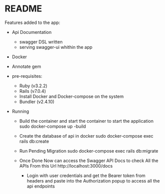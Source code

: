 # README

Features added to the app:

* Api Documentation
  - swagger DSL written
  - serving swagger-ui whithin the app
* Docker
* Annotate gem


* pre-requisites:
  - Ruby (v3.2.2)
  - Rails (v7.0.4)
  - Install Docker and Docker-compose on the system
  - Bundler (v2.4.10)

* Running
  - Build the container and start the container to start the application
      sudo docker-compose up -build

  - Create the database of api in docker
     sudo docker-compose exec rails db:create

  - Run Pending Migration
     sudo docker-compose exec rails db:migrate

  - Once Done Now can access the Swagger API Docs to check All the APIs From this Url
      http://localhost:3000/docs
    - Login with user credentials and get the Bearer token from headers and paste into the Authorization popup to access all the api endpoints


